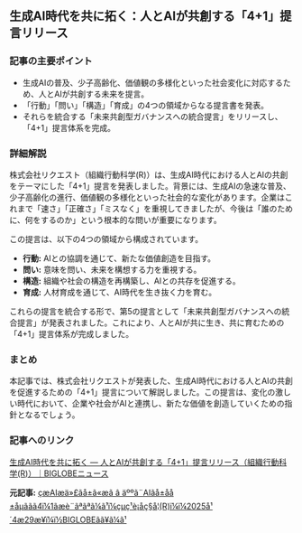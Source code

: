 ## 生成AI時代を共に拓く：人とAIが共創する「4+1」提言リリース

### 記事の主要ポイント

* 生成AIの普及、少子高齢化、価値観の多様化といった社会変化に対応するため、人とAIが共創する未来を提言。
* 「行動」「問い」「構造」「育成」の4つの領域からなる提言書を発表。
* それらを統合する「未来共創型ガバナンスへの統合提言」をリリースし、「4+1」提言体系を完成。

### 詳細解説

株式会社リクエスト（組織行動科学(R)）は、生成AI時代における人とAIの共創をテーマにした「4+1」提言を発表しました。背景には、生成AIの急速な普及、少子高齢化の進行、価値観の多様化といった社会的な変化があります。企業はこれまで「速さ」「正確さ」「ミスなく」を重視してきましたが、今後は「誰のために、何をするのか」という根本的な問いが重要になります。

この提言は、以下の4つの領域から構成されています。

* **行動:** AIとの協調を通じて、新たな価値創造を目指す。
* **問い:** 意味を問い、未来を構想する力を重視する。
* **構造:** 組織や社会の構造を再構築し、AIとの共存を促進する。
* **育成:** 人材育成を通じて、AI時代を生き抜く力を育む。

これらの提言を統合する形で、第5の提言として「未来共創型ガバナンスへの統合提言」が発表されました。これにより、人とAIが共に生き、共に育むための「4+1」提言体系が完成しました。

### まとめ

本記事では、株式会社リクエストが発表した、生成AI時代における人とAIの共創を促進するための「4+1」提言について解説しました。この提言は、変化の激しい時代において、企業や社会がAIと連携し、新たな価値を創造していくための指針となるでしょう。

### 記事へのリンク

[生成AI時代を共に拓く ― 人とAIが共創する「4+1」提言リリース（組織行動科学(R)）｜BIGLOBEニュース](https://news.biglobe.ne.jp/it/0429/prt_240429_2287456780.html)


**元記事:** [çæAIæä»£ãå±ã«æã â äººã¨AIãå±åå±åµããã4ï¼1ãæè¨ãªãªã¼ã¹ï¼çµç¹è¡åç§å­¦(R)ï¼ï¼2025å¹´4æ29æ¥ï¼ï½BIGLOBEãã¥ã¼ã¹](https://news.biglobe.ne.jp/economy/0429/prt_250429_1845827598.html)
